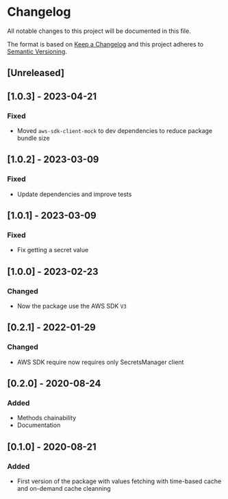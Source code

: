 # Changelog

All notable changes to this project will be documented in this file.

The format is based on [Keep a Changelog](http://keepachangelog.com/en/1.0.0/)
and this project adheres to [Semantic Versioning](http://semver.org/spec/v2.0.0.html).

## [Unreleased]

## [1.0.3] - 2023-04-21
### Fixed
- Moved `aws-sdk-client-mock` to dev dependencies to reduce package bundle size

## [1.0.2] - 2023-03-09
### Fixed
- Update dependencies and improve tests

## [1.0.1] - 2023-03-09
### Fixed
- Fix getting a secret value

## [1.0.0] - 2023-02-23
### Changed
- Now the package use the AWS SDK `V3`

## [0.2.1] - 2022-01-29
### Changed
- AWS SDK require now requires only SecretsManager client

## [0.2.0] - 2020-08-24
### Added
- Methods chainability
- Documentation

## [0.1.0] - 2020-08-21
### Added
- First version of the package with values fetching with time-based cache and on-demand cache cleanning
